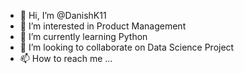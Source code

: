 - 👋 Hi, I’m @DanishK11
- 👀 I’m interested in Product Management
- 🌱 I’m currently learning Python
- 💞️ I’m looking to collaborate on Data Science Project
- 📫 How to reach me ...

<!---
DanishK11/DanishK11 is a ✨ special ✨ repository because its `README.md` (this file) appears on your GitHub profile.
You can click the Preview link to take a look at your changes.
--->
